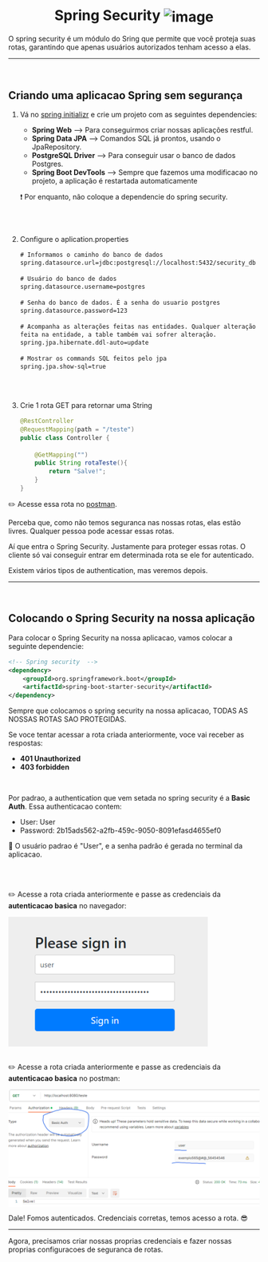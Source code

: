 <h1 align="center">
    <span>Spring Security</span>
    <img src="https://cdn3.iconfinder.com/data/icons/flat-set-1/64/flat_set_1-04-256.png" alt="image" width="100px" align="center">
</h1>

O spring security é um módulo do Sring que permite que você proteja suas rotas, garantindo que apenas usuários autorizados tenham acesso a elas.


<hr>
<br>

## Criando uma aplicacao Spring sem segurança

1. 
    Vá no [spring initializr](https://start.spring.io/) e crie um projeto com as seguintes dependencies:

    - **Spring Web** --> Para conseguirmos criar nossas aplicações restful.
    - **Spring Data JPA** --> Comandos SQL já prontos, usando o JpaRepository.
    - **PostgreSQL Driver** --> Para conseguir usar o banco de dados Postgres.
    - **Spring Boot DevTools** --> Sempre que fazemos uma modificacao no projeto, a aplicação é restartada automaticamente


    ❗ Por enquanto, não coloque a dependencie do spring security.

<br>
<br>

2. Configure o aplication.properties

    ```properties
    # Informamos o caminho do banco de dados
    spring.datasource.url=jdbc:postgresql://localhost:5432/security_db

    # Usuário do banco de dados
    spring.datasource.username=postgres

    # Senha do banco de dados. É a senha do usuario postgres
    spring.datasource.password=123

    # Acompanha as alterações feitas nas entidades. Qualquer alteração feita na entidade, a table também vai sofrer alteração.
    spring.jpa.hibernate.ddl-auto=update

    # Mostrar os commands SQL feitos pelo jpa
    spring.jpa.show-sql=true
    ```


<br>
<br>

3. Crie 1 rota GET para retornar uma String

    ```java
    @RestController
    @RequestMapping(path = "/teste")
    public class Controller {
        
        @GetMapping("")
        public String rotaTeste(){
            return "Salve!";
        }
    }
    ```
✏️ Acesse essa rota no [postman](https://www.postman.com/).


Perceba que, como não temos seguranca nas nossas rotas, elas estão livres. Qualquer pessoa pode acessar essas rotas. 

Aí que entra o Spring Security. Justamente para proteger essas rotas. O cliente só vai conseguir entrar em determinada rota se ele for autenticado.

Existem vários tipos de authentication, mas veremos depois.


<hr>
<br>

## Colocando o Spring Security na nossa aplicação

Para colocar o Spring Security na nossa aplicacao, vamos colocar a seguinte dependencie:

```xml
<!-- Spring security  -->
<dependency>
    <groupId>org.springframework.boot</groupId>
    <artifactId>spring-boot-starter-security</artifactId>
</dependency>
```

Sempre que colocamos o spring security na nossa aplicacao, TODAS AS NOSSAS ROTAS SAO PROTEGIDAS.

Se voce tentar acessar a rota criada anteriormente, voce vai receber as respostas:

- **401 Unauthorized**
- **403 forbidden**

<br>

Por padrao, a authentication que vem setada no spring security é a **Basic Auth**. Essa authenticacao contem:

- User: User
- Password: 2b15ads562-a2fb-459c-9050-8091efasd4655ef0


📖 O usuário padrao é "User", e a senha padrão é gerada no terminal da aplicacao.


<br>
<br>

✏️ Acesse a rota criada anteriormente e passe as credenciais da **autenticacao basica** no navegador:

<img src="./imgs/basic_auth_browser.png" alt="image example" width="400px" align="center">

<br>
<br>

✏️ Acesse a rota criada anteriormente e passe as credenciais da **autenticacao basica** no postman:

<img src="./imgs/basic_auth_postman.png" alt="image example" width="600px" align="center">

<br>

Dale! Fomos autenticados. Credenciais corretas, temos acesso a rota. 😎

<hr>

Agora, precisamos criar nossas proprias credenciais e fazer nossas proprias configuracoes de seguranca de rotas.